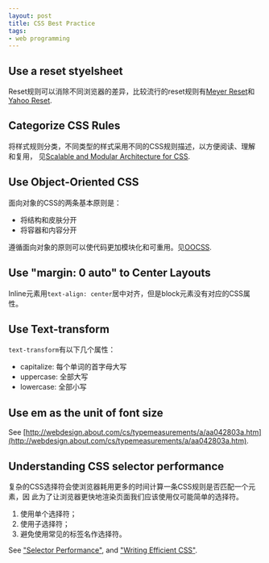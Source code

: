 ```yaml
---
layout: post
title: CSS Best Practice
tags:
- web programming
---
```


## Use a reset styelsheet

Reset规则可以消除不同浏览器的差异，比较流行的reset规则有[Meyer
Reset](http://meyerweb.com/eric/tools/css/reset/index.html)和[Yahoo
Reset](http://developer.yahoo.com/yui/reset/).

## Categorize CSS Rules

将样式规则分类，不同类型的样式采用不同的CSS规则描述，以方便阅读、理解和复用，
见[Scalable and Modular Architecture for CSS](http://smacss.com/book/).

## Use Object-Oriented CSS

面向对象的CSS的两条基本原则是：

*  将结构和皮肤分开
*  将容器和内容分开

遵循面向对象的原则可以使代码更加模块化和可重用。见[OOCSS](https://github.com/stubbornella/oocss/wiki).

## Use "margin: 0 auto" to Center Layouts

Inline元素用`text-align: center`居中对齐，但是block元素没有对应的CSS属性。

## Use Text-transform

`text-transform`有以下几个属性：

*  capitalize: 每个单词的首字母大写
*  uppercase: 全部大写
*  lowercase: 全部小写

## Use em as the unit of font size

See [http://webdesign.about.com/cs/typemeasurements/a/aa042803a.htm](http://webdesign.about.com/cs/typemeasurements/a/aa042803a.htm).

## Understanding CSS selector performance

复杂的CSS选择符会使浏览器耗用更多的时间计算一条CSS规则是否匹配一个元素，因
此为了让浏览器更快地渲染页面我们应该使用仅可能简单的选择符。

1.    使用单个选择符；
2.    使用子选择符；
3.    避免使用常见的标签名作选择符。

See ["Selector Performance"](http://smacss.com/book/selectors), and
["Writing Efficient CSS"](https://developer.mozilla.org/en-US/docs/CSS/Writing_Efficient_CSS).
